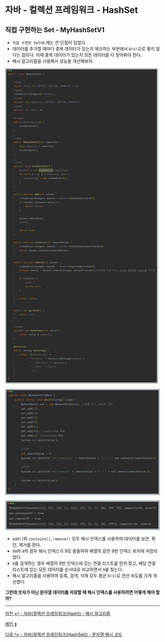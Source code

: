 # 자바 - 컬렉션 프레임워크 - HashSet

## 직접 구현하는 Set - MyHashSetV1

- `직접 구현한 SetV0` 에는 큰 단점이 있었다.
- 데이터를 추가할 때마다 중복 데이터가 있는지 체크하는 부분에서 `O(n)`으로 좋지 않다는 점이다. 이때 중복 데이터가 있는지 모든 데이터를 다 찾아봐야 한다.
- 해시 알고리즘을 사용해서 성능을 개선해보자.

![img.png](image/img.png)

![img_1.png](image/img_1.png)

![img_2.png](image/img_2.png)

- `add()`와 `contains()`, `remove()` 모두 해시 인덱스를 사용하여 데이터를 보관, 확인, 제거를 한다.
- `99`와 `9`의 경우 해시 인덱스가 9로 충돌하여 배열의 같은 9번 인덱스 위치에 저장되었다.
- `9`를 검색하는 경우 배열의 9번 인덱스에 있는 연결 리스트를 먼저 찾고, 해당 연결 리스트에 있는 모든 데이터를 순서대로 비교하면서 `9`를 찾는다.
- 해시 알고리즘을 사용하여 등록, 검색, 삭제 모두 평균 `O(1)`로 연산 속도를 크게 개선했다.

**그런데 숫자가 아닌 문자열 데이터를 저장할 때 해시 인덱스를 사용하려면 어떻게 해야 할까?**

---

[이전 ↩️ - 자바(컬렉션 프레임워크(Hash)) - 해시 알고리즘](https://github.com/genesis12345678/TIL/blob/main/Java/mid_2/jcf/hash/HashAlgo.md)

[메인 ⏫](https://github.com/genesis12345678/TIL/blob/main/Java/mid_2/Main.md)

[다음 ↪️ - 자바(컬렉션 프레임워크(HashSet)) - 문자열 해시 코드](https://github.com/genesis12345678/TIL/tree/main/Java/mid_2/jcf/hashSet)